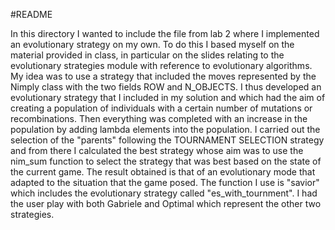    #README

   
In this directory I wanted to include the file from lab 2 where I implemented an evolutionary strategy on my own. To do this I based myself on the material provided in class, in particular on the slides relating to the evolutionary strategies module with reference to evolutionary algorithms. My idea was to use a strategy that included the moves represented by the Nimply class with the two fields ROW and N_OBJECTS. I thus developed an evolutionary strategy that I included in my solution and which had the aim of creating a population of individuals with a certain number of mutations or recombinations. Then everything was completed with an increase in the population by adding lambda elements into the population. I carried out the selection of the "parents" following the TOURNAMENT SELECTION strategy and from there I calculated the best strategy whose aim was to use the nim_sum function to select the strategy that was best based on the state of the current game. The result obtained is that of an evolutionary mode that adapted to the situation that the game posed. The function I use is "savior" which includes the evolutionary strategy called "es_with_tournment". I had the user play with both Gabriele and Optimal which represent the other two strategies.
